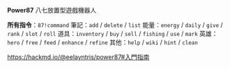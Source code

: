 **Power87** 八七放置型遊戲機器人

__所有指令__：`87!command`
筆記：`add` / `delete` / `list`
能量：`energy` / `daily` / `give` / `rank` / `slot` / `roll`
道具：`inventory` / `buy` / `sell` / `fishing` / `use` / `mark`
英雄：`hero` / `free` / `feed` / `enhance` / `refine`
其他：`help` / `wiki` / `hint` / `clean`

<https://hackmd.io/@eelayntris/power87#入門指南>
